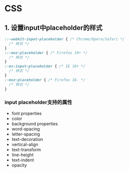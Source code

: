 # CSS
## 1. 设置input中placeholder的样式
```css
::-webkit-input-placeholder { /* Chrome/Opera/Safari */ 
  /* 样式 */
}
::-moz-placeholder { /* Firefox 19+ */  
  /* 样式 */
}
:-ms-input-placeholder { /* IE 10+ */ 
  /* 样式 */
}
:-moz-placeholder { /* Firefox 18- */ 
  /* 样式 */
}
```

### input placeholder支持的属性
* font properties
* color
* background properties
* word-spacing
* letter-spacing
* text-decoration
* vertical-align
* text-transform
* line-height
* text-indent
* opacity